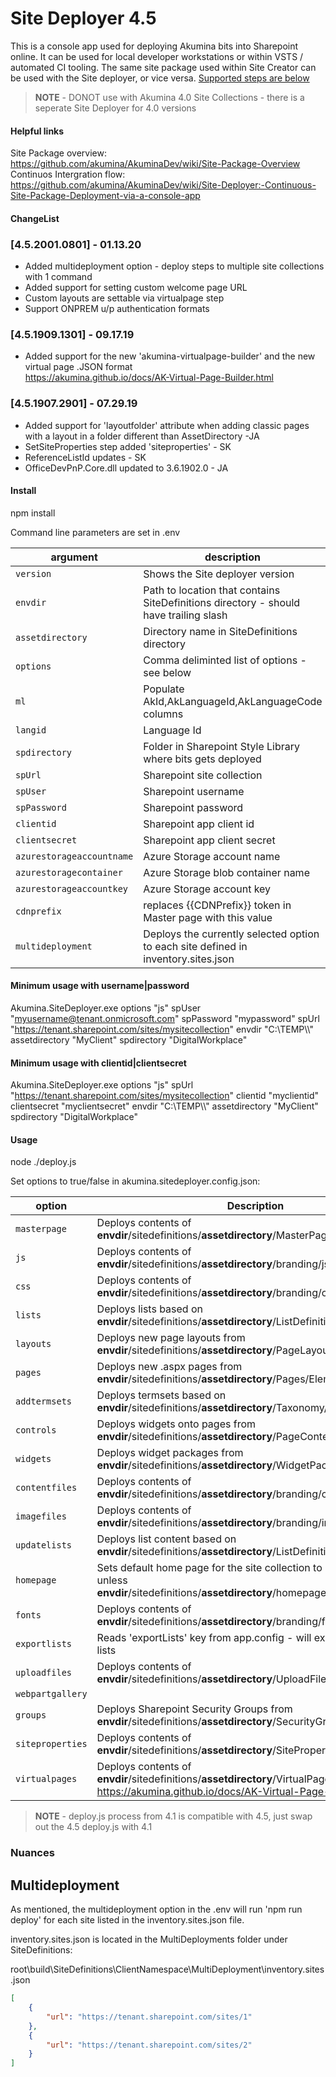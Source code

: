 # Site Deployer 4.5
This is a console app used for deploying Akumina bits into Sharepoint online. It can be used for local developer workstations or within VSTS / automated CI tooling. The same site package used within Site Creator can be used with the Site deployer, or vice versa. [Supported steps are below](#usage)
>**NOTE** - DONOT use with Akumina 4.0 Site Collections - there is a seperate Site Deployer for 4.0 versions

#### Helpful links
Site Package overview:  
https://github.com/akumina/AkuminaDev/wiki/Site-Package-Overview 
Continuos Intergration flow:  
https://github.com/akumina/AkuminaDev/wiki/Site-Deployer:-Continuous-Site-Package-Deployment-via-a-console-app

#### ChangeList

### [4.5.2001.0801] - 01.13.20
- Added multideployment option - deploy steps to multiple site collections with 1 command
- Added support for setting custom welcome page URL
- Custom layouts are settable via virtualpage step
- Support ONPREM u/p authentication formats

### [4.5.1909.1301] - 09.17.19
- Added support for the new 'akumina-virtualpage-builder' and the new virtual page .JSON format  
https://akumina.github.io/docs/AK-Virtual-Page-Builder.html 


### [4.5.1907.2901] - 07.29.19
- Added support for 'layoutfolder' attribute when adding classic pages with a layout in a folder different than AssetDirectory -JA
- SetSiteProperties step added 'siteproperties' - SK
- ReferenceListId updates - SK
- OfficeDevPnP.Core.dll updated to 3.6.1902.0 - JA
 


#### Install  

npm install  

Command line parameters are set in .env

| argument | description | example
| ------- | ----------- | ------- |
| `version` | Shows the Site deployer version | |
| `envdir` | Path to location that contains SiteDefinitions directory - should have trailing slash | C:\TEMP\\ |
| `assetdirectory` | Directory name in SiteDefinitions directory | MyClient (Looks in **envdir**\SiteDefinitions\MyClient) |
| `options` | Comma deliminted list of options - see below | js,widgets |
| `ml` | Populate AkId,AkLanguageId,AkLanguageCode columns | true or false |
| `langid` | Language Id | 1033 |
| `spdirectory` | Folder in Sharepoint Style Library where bits gets deployed | DigitalWorkplace |
| `spUrl` | Sharepoint site collection | https://tenant.sharepoint.com/sites/mysitecollection |
| `spUser` | Sharepoint username | myusername@tenant.onmicrosoft.com |
| `spPassword` | Sharepoint password | 12345 |
| `clientid` | Sharepoint app client id | guid |
| `clientsecret` | Sharepoint app client secret |  | 
| `azurestorageaccountname ` | Azure Storage account name  |  | 
| `azurestoragecontainer` | Azure Storage blob container name  |  | 
| `azurestorageaccountkey` | Azure Storage account key  |  | 
| `cdnprefix ` | replaces {{CDNPrefix}} token in Master page with this value  |  | 
| `multideployment` | Deploys the currently selected option to each site defined in inventory.sites.json | |

#### Minimum usage with username|password

Akumina.SiteDeployer.exe options "js" spUser "myusername@tenant.onmicrosoft.com" spPassword "mypassword" spUrl "https://tenant.sharepoint.com/sites/mysitecollection" envdir "C:\TEMP\\\\" assetdirectory "MyClient" spdirectory "DigitalWorkplace"

#### Minimum usage with clientid|clientsecret
Akumina.SiteDeployer.exe options "js" spUrl "https://tenant.sharepoint.com/sites/mysitecollection" clientid "myclientid" clientsecret "myclientsecret" envdir "C:\TEMP\\\\" assetdirectory "MyClient" spdirectory "DigitalWorkplace"

#### <a id="usage"></a>Usage
node ./deploy.js 

Set options to true/false in akumina.sitedeployer.config.json:

| option | Description |
| ------- | ----------- |
| `masterpage` | Deploys contents of **envdir**/sitedefinitions/**assetdirectory**/MasterPages (classic sites) |
| `js` | Deploys contents of **envdir**/sitedefinitions/**assetdirectory**/branding/js |
| `css` | Deploys contents of **envdir**/sitedefinitions/**assetdirectory**/branding/css |
| `lists` | Deploys lists based on **envdir**/sitedefinitions/**assetdirectory**/ListDefinitions/Lists.xml |
| `layouts` | Deploys new page layouts from **envdir**/sitedefinitions/**assetdirectory**/PageLayouts/Elements.xml |
| `pages` | Deploys new .aspx pages from **envdir**/sitedefinitions/**assetdirectory**/Pages/Elements.xml |
| `addtermsets` | Deploys termsets based on **envdir**/sitedefinitions/**assetdirectory**/Taxonomy/terms.xml  |
| `controls` | Deploys widgets onto pages from **envdir**/sitedefinitions/**assetdirectory**/PageContent/pages.xml  |
| `widgets` | Deploys widget packages from **envdir**/sitedefinitions/**assetdirectory**/WidgetPackages/*.zip  |
| `contentfiles` | Deploys contents of **envdir**/sitedefinitions/**assetdirectory**/branding/content |
| `imagefiles` | Deploys contents of **envdir**/sitedefinitions/**assetdirectory**/branding/img|images  |
| `updatelists` |  Deploys list content based on **envdir**/sitedefinitions/**assetdirectory**/ListDefinitions/Update.xml |
| `homepage` | Sets default home page for the site collection to Pages/home.aspx unless **envdir**/sitedefinitions/**assetdirectory**/homepage/Elements.json |
| `fonts` | Deploys contents of **envdir**/sitedefinitions/**assetdirectory**/branding/fonts |
| `exportlists` | Reads 'exportLists' key from app.config - will export configured lists  |
| `uploadfiles` | Deploys contents of **envdir**/sitedefinitions/**assetdirectory**/UploadFiles |
| `webpartgallery` |  |
| `groups` | Deploys Sharepoint Security Groups from **envdir**/sitedefinitions/**assetdirectory**/SecurityGroups/groups.xml |
| `siteproperties` | Deploys contents of **envdir**/sitedefinitions/**assetdirectory**/SiteProperties/properties.xml |
| `virtualpages` | Deploys contents of **envdir**/sitedefinitions/**assetdirectory**/VirtualPages - see https://akumina.github.io/docs/AK-Virtual-Page-Builder.html  |


>**NOTE** - deploy.js process from 4.1 is compatible with 4.5, just swap out the 4.5 deploy.js with 4.1

### Nuances

## Multideployment

As mentioned, the multideployment option in the .env will run 'npm run deploy' for each site listed in the inventory.sites.json file.

inventory.sites.json is located in the MultiDeployments folder under SiteDefinitions: 

root\build\SiteDefinitions\ClientNamespace\MultiDeployment\inventory.sites.json
```json
[
    {
        "url": "https://tenant.sharepoint.com/sites/1"
    },
    {
        "url": "https://tenant.sharepoint.com/sites/2"
    }
]
```
